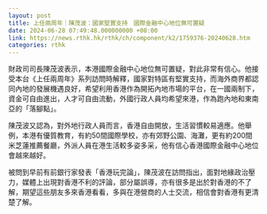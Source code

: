 ```yaml
---
layout: post
title: 上任兩周年｜陳茂波：國家堅實支持　國際金融中心地位無可置疑
date: 2024-06-28 07:49:48.000000000 +08:00
link: https://news.rthk.hk/rthk/ch/component/k2/1759376-20240628.htm
categories: rthk
---
```


財政司司長陳茂波表示，本港國際金融中心地位無可置疑，對此非常有信心。他接受本台《上任兩周年》系列訪問時解釋，國家對特區有堅實支持，而海外商界都認同內地的發展機遇良好，希望利用香港作為開拓內地市場的平台，在一國兩制下，資金可自由進出，人才可自由流動，外國行政人員均希望來港，作為跑內地和東南亞的「落腳點」。

陳茂波又認為，對外地行政人員而言，香港自由開放，生活習慣較易適應。他舉例，本港有優質教育，有約50間國際學校，亦有郊野公園、海灘，更有約200間米芝蓮推薦餐廳，外派人員在港生活較多姿多采，他有信心香港國際金融中心地位會越來越好。

被問到早前有前銀行家發表「香港玩完論」，陳茂波在訪問指出，面對地緣政治壓力，媒體上出現對香港不利的評論，部分屬誤導，亦有很多是出於對香港的不了解，期望這些朋友多來香港看看，多與在港營商的人士交流，相信會對香港有更清楚了解。
